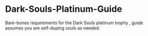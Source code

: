 # Dark-Souls-Platinum-Guide
Bare-bones requirements for the Dark Souls platinum trophy , guide assumes you are self-duping souls as needed.
